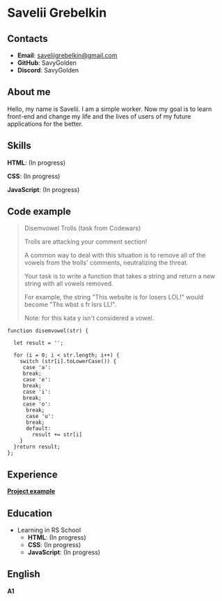 # Savelii Grebelkin


## Contacts
* **Email**: saveliigrebelkin@gmail.com
* **GitHub**: SavyGolden
* **Discord**: SavyGolden

## About me
Hello, my name is Savelii. I am a simple worker. Now my goal is to learn front-end and change my life and the lives of users of my future applications for the better.

## Skills
**HTML**: (In progress)

**CSS**: (In progress)

**JavaScript**: (In progress)


## Code example
>Disemvowel Trolls (task from Codewars)
>
>Trolls are attacking your comment section!
>
>A common way to deal with this situation is to remove all of the vowels from the trolls' comments, neutralizing the threat.
>
>Your task is to write a function that takes a string and return a new string with all vowels removed.
>
>For example, the string "This website is for losers LOL!" would become "Ths wbst s fr lsrs LL!".
>
>Note: for this kata y isn't considered a vowel.

```
function disemvowel(str) {

  let result = '';

  for (i = 0; i < str.length; i++) {
    switch (str[i].toLowerCase()) {
     case 'a':
     break;
     case 'e':
     break;
     case 'i':
     break;
     case 'o':
      break;
      case 'u':
      break;
      default:
        result += str[i]
    }
  }return result;
};
```


## Experience
[**Project example**](https://savygolden.github.io/rsschool-cv/)

## Education
* Learning in RS School
    * **HTML**: (In progress)
    * **CSS**: (In progress)
    * **JavaScript**: (In progress)

## English
**A1**